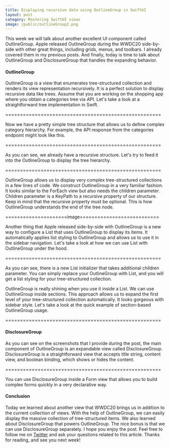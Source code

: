 ```yaml
---
title: Displaying recursive data using OutlineGroup in SwiftUI
layout: post
category: Mastering SwiftUI views
image: /public/outlineGroup2.png
---
```


This week we will talk about another excellent UI component called OutlineGroup. Apple released OutlineGroup during the WWDC20 side-by-side with other great things, including grids, menus, and toolbars. I already covered them in my previous posts. And finally, today is time to talk about OutlineGroup and DisclosureGroup that handles the expanding behavior.

#### OutlineGroup
OutlineGroup is a view that enumerates tree-structured collection and renders its view representation recursively. It is a perfect solution to display recursive data like trees. Assume that you are working on the shopping app where you obtain a categories tree via API. Let's take a look at a straightforward tree implementation in Swift.

=====================================================

Now we have a pretty simple tree structure that allows us to define complex category hierarchy. For example, the API response from the categories endpoint might look like this.

=====================================================

As you can see, we already have a recursive structure. Let's try to feed it into the OutlineGroup to display the tree hierarchy.

=====================================================

OutlineGroup allows us to display very complex tree-structured collections in a few lines of code. We construct OutlineGroup in a very familiar fashion. It looks similar to the ForEach view but also needs the children parameter. Children parameter is a KeyPath to a recursive property of our structure. Keep in mind that the recursive property must be optional. This is how OutlineGroup understands the end of the tree node.

=====================image===========================

Another thing that Apple released side-by-side with OutlineGroup is a new way to configure a List that uses OutlineGroup to display its items. It automatically applies list styling to OutlineGroup and allows us to use it in the sidebar navigation. Let's take a look at how we can use List with OutlineGroup under the hood.

=====================================================

As you can see, there is a new List initializer that takes additional children parameter. You can simply replace your OutlineGroup with List, and you will get a list styling for your tree-structured collection.

OutlineGroup is really shining when you use it inside a List. We can use OutlineGroup inside sections. This approach allows us to expand the first level of your tree-structured collection automatically. It looks gorgeous with sidebar style. Let's take a look at the quick example of section-based OutlineGroup usage.

=====================================================

#### DisclosureGroup
As you can see on the screenshots that I provide during the post, the main component of OutlineGroup is an expandable view called DisclosureGroup. DisclosureGroup is a straightforward view that accepts title string, content view, and boolean binding, which shows or hides the content.

=====================================================

You can use DisclosureGroup inside a Form view that allows you to build complex forms quickly in a very declarative way.

#### Conclusion
Today we learned about another view that WWDC20 brings us in addition to the current collection of views. With the help of OutlineGroup, we can easily display the massive collection of tree-structured items. We also learned about DisclosureGroup that powers OutlineGroup. The nice bonus is that we can use DisclosureGroup separately. I hope you enjoy the post. Feel free to follow me on [Twitter](https://twitter.com/mecid) and ask your questions related to this article. Thanks for reading, and see you next week!